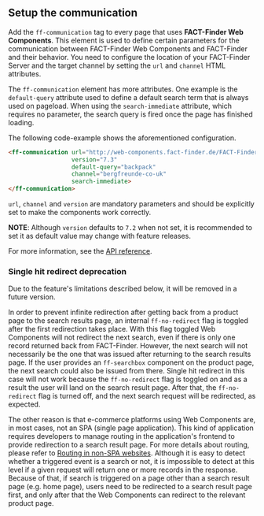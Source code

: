 ## Setup the communication
Add the `ff-communication` tag to every page that uses
**FACT-Finder Web Components**. This element is used to define certain
parameters for the communication between FACT-Finder Web Components and FACT-Finder
and their behavior. You need to configure the location of your
FACT-Finder Server and the target channel by setting the `url` and
`channel` HTML attributes.

The `ff-communication` element has more attributes. One example is the
`default-query` attribute used to define a default search term that is
always used on pageload. When using the `search-immediate` attribute,
which requires no parameter, the search query is fired once the page has
finished loading.

The following code-example shows the aforementioned configuration.

```html
<ff-communication url="http://web-components.fact-finder.de/FACT-Finder7.3-Demoshop"
                  version="7.3"
                  default-query="backpack"
                  channel="bergfreunde-co-uk"
                  search-immediate>
</ff-communication>
```
`url`, `channel` and `version` are mandatory parameters and should be explicitly set to make the components work
correctly.

**NOTE**: Although `version` defaults to `7.2` when not set, it is recommended to set it as default value may change with feature releases.

For more information, see the [API reference](/api/3.x/ff-communication#tab=api).

### Single hit redirect deprecation
Due to the feature's limitations described below, it will be removed in a future version.

In order to prevent infinite redirection after getting back from a product page to the search results page, an internal `ff-no-redirect` flag is toggled after the first redirection takes place.
With this flag toggled Web Components will not redirect the next search, even if there is only one record returned back from FACT-Finder.
However, the next search will not necessarily be the one that was issued after returning to the search results page.
If the user provides an `ff-searchbox` component on the product page, the next search could also be issued from there.
Single hit redirect in this case will not work because the `ff-no-redirect` flag is toggled on and as a result the user will land on the search result page.
After that, the `ff-no-redirect` flag is turned off, and the next search request will be redirected, as expected.

The other reason is that e-commerce platforms using Web Components are, in most cases, not an SPA (single page application).
This kind of application requires developers to manage routing in the application's frontend to provide redirection to a search result page.
For more details about routing, please refer to [Routing in non-SPA websites](documentation/3.x/routing).
Although it is easy to detect whether a triggered event is a search or not, it is impossible to detect at this level if a given request will return one or more records in the response.
Because of that, if search is triggered on a page other than a search result page (e.g. home page), users need to be redirected to a search result page first, and only after that the Web Components can redirect to the relevant product page.

